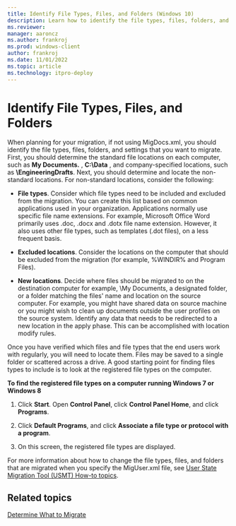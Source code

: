 ```yaml
---
title: Identify File Types, Files, and Folders (Windows 10)
description: Learn how to identify the file types, files, folders, and settings that you want to migrate when you're planning your migration.
ms.reviewer: 
manager: aaroncz
ms.author: frankroj
ms.prod: windows-client
author: frankroj
ms.date: 11/01/2022
ms.topic: article
ms.technology: itpro-deploy
---
```


# Identify File Types, Files, and Folders


When planning for your migration, if not using MigDocs.xml, you should identify the file types, files, folders, and settings that you want to migrate. First, you should determine the standard file locations on each computer, such as **My Documents.** , **C:\\Data** , and company-specified locations, such as **\\EngineeringDrafts**. Next, you should determine and locate the non-standard locations. For non-standard locations, consider the following:

-   **File types**. Consider which file types need to be included and excluded from the migration. You can create this list based on common applications used in your organization. Applications normally use specific file name extensions. For example, Microsoft Office Word primarily uses .doc, .docx and .dotx file name extension. However, it also uses other file types, such as templates (.dot files), on a less frequent basis.

-   **Excluded locations**. Consider the locations on the computer that should be excluded from the migration (for example, %WINDIR% and Program Files).

-   **New locations**. Decide where files should be migrated to on the destination computer for example, \\My Documents, a designated folder, or a folder matching the files' name and location on the source computer. For example, you might have shared data on source machine or you might wish to clean up documents outside the user profiles on the source system. Identify any data that needs to be redirected to a new location in the apply phase. This can be accomplished with location modify rules.

Once you have verified which files and file types that the end users work with regularly, you will need to locate them. Files may be saved to a single folder or scattered across a drive. A good starting point for finding files types to include is to look at the registered file types on the computer.

**To find the registered file types on a computer running Windows 7 or Windows 8**

1.  Click **Start**. Open **Control Panel**, click **Control Panel Home**, and click **Programs**.

2.  Click **Default Programs**, and click **Associate a file type or protocol with a program**.

3.  On this screen, the registered file types are displayed.

For more information about how to change the file types, files, and folders that are migrated when you specify the MigUser.xml file, see [User State Migration Tool (USMT) How-to topics](usmt-how-to.md).

## Related topics


[Determine What to Migrate](usmt-determine-what-to-migrate.md)

 

 





